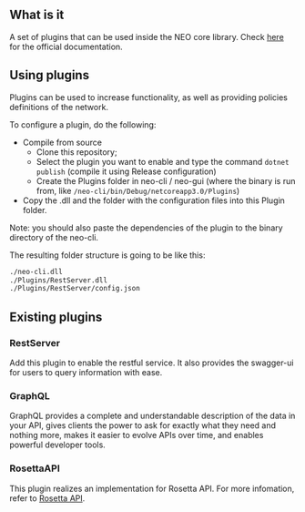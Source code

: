 ﻿## What is it
A set of plugins that can be used inside the NEO core library. Check [here](https://docs.neo.org/docs/en-us/node/cli/setup.html) for the official documentation.

## Using plugins
Plugins can be used to increase functionality, as well as providing policies definitions of the network.

To configure a plugin, do the following:
- Compile from source
    - Clone this repository;
    - Select the plugin you want to enable and type the command `dotnet publish` \(compile it using Release configuration\)
    - Create the Plugins folder in neo-cli / neo-gui (where the binary is run from, like `/neo-cli/bin/Debug/netcoreapp3.0/Plugins`)
 - Copy the .dll and the folder with the configuration files into this Plugin folder.

 Note: you should also paste the dependencies of the plugin to the binary directory of the neo-cli.

The resulting folder structure is going to be like this:

```BASH
./neo-cli.dll
./Plugins/RestServer.dll
./Plugins/RestServer/config.json
```

## Existing plugins
### RestServer
Add this plugin to enable the restful service. It also provides the swagger-ui for users to query information with ease.

### GraphQL
GraphQL provides a complete and understandable description of the data in your API, gives clients the power to ask for exactly what they need and nothing more, makes it easier to evolve APIs over time, and enables powerful developer tools.

### RosettaAPI
This plugin realizes an implementation for Rosetta API. For more infomation, refer to [Rosetta API](https://www.rosetta-api.org/).
